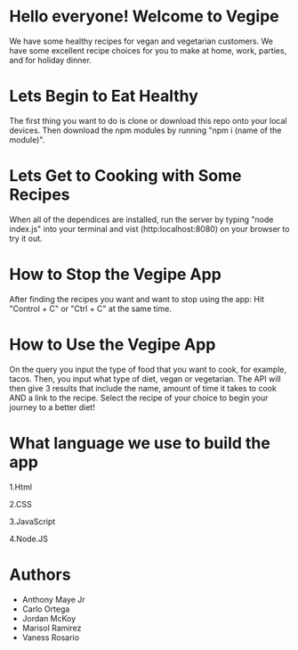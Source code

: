 # **Hello everyone! Welcome to Vegipe**
We have some healthy recipes for vegan and vegetarian customers. We have some excellent recipe choices for you to make at home, work, parties, and for holiday dinner.

# **Lets Begin to Eat Healthy**
The first thing you want to do is clone or download this repo onto your local devices. 
Then download the npm modules by running "npm i (name of the module)".

# **Lets Get to Cooking with Some Recipes**
When all of the dependices are installed, run the server by typing "node index.js" into your terminal and vist (http:localhost:8080) on your browser to try it out.

# **How to Stop the Vegipe App**
After finding the recipes you want and want to stop using the app:
Hit "Control + C" or "Ctrl + C" at the same time.

# **How to Use the Vegipe App**

On the query you input the type of food that you want to cook, for example, tacos. Then, you input what type of diet, vegan or vegetarian.
The API will then give 3 results that include the name, amount of time it takes to cook AND a link to the recipe. Select the recipe of your choice to begin your journey to a better diet!

# **What language we use to build the app**
1.Html

2.CSS

3.JavaScript

4.Node.JS

# **Authors**
* Anthony Maye Jr
* Carlo Ortega
* Jordan McKoy
* Marisol Ramirez
* Vaness Rosario


